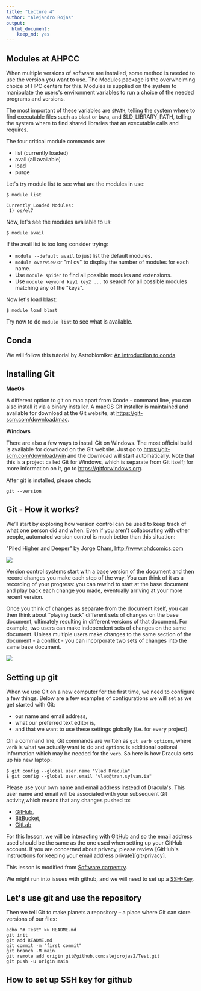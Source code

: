 ```yaml
---
title: "Lecture 4"
author: "Alejandro Rojas"
output: 
  html_document: 
    keep_md: yes
---
```




## Modules at AHPCC

When multiple versions of software are installed, some method is needed
to use the version you want to use. The
Modules package is the overwhelming
choice of HPC centers for this. Modules is supplied on the system to
manipulate the users's environment variables to run a choice of the
needed programs and versions.


The most important of these variables are `$PATH`, telling the system where to find executable files such as blast or bwa, and $LD_LIBRARY_PATH, telling the system where
to find shared libraries that an executable calls and requires. 

The four critical module commands are:
 * list (currently loaded)
 * avail (all available)
 * load
 * purge
 
 Let's try module list to see what are the modules in use:
 
 ```
$ module list

Currently Loaded Modules:
  1) os/el7
 ```

Now, let's see the modules available to us:

```
$ module avail
```

If the avail list is too long consider trying:

* `module --default avail` to just list the default modules.
* `module overview` or "ml ov" to display the number of modules for each name.
* Use `module spider` to find all possible modules and extensions.
* Use `module keyword key1 key2 ...` to search for all possible modules matching any of the "keys".


Now let's load blast:

```
$ module load blast
```

Try now to do `module list` to see what is available.


## Conda

We will follow this tutorial by Astrobiomike: [An introduction to conda](https://astrobiomike.github.io/unix/conda-intro)


## Installing Git

__MacOs__

A different option to git on mac apart from Xcode - command line, you can also install it via a binary installer. A macOS Git installer is maintained and available for download at the Git website, at https://git-scm.com/download/mac.

__Windows__

There are also a few ways to install Git on Windows. The most official build is available for download on the Git website. Just go to https://git-scm.com/download/win and the download will start automatically. Note that this is a project called Git for Windows, which is separate from Git itself; for more information on it, go to https://gitforwindows.org.

After git is installed, please check:

```
git --version
```

## Git - How it works?

We’ll start by exploring how version control can be used to keep track of what one person did and when. Even if you aren’t collaborating with other people, automated version control is much better than this situation:

"Piled Higher and Deeper" by Jorge Cham, http://www.phdcomics.com

![][id1]

Version control systems start with a base version of the document and then record changes you make each step of the way. You can think of it as a recording of your progress: you can rewind to start at the base document and play back each change you made, eventually arriving at your more recent version.

Once you think of changes as separate from the document itself, you can then think about “playing back” different sets of changes on the base document, ultimately resulting in different versions of that document. For example, two users can make independent sets of changes on the same document. Unless multiple users make changes to the same section of the document - a conflict - you can incorporate two sets of changes into the same base document.

![][id2]

## Setting up git

When we use Git on a new computer for the first time,
we need to configure a few things. Below are a few examples
of configurations we will set as we get started with Git:

*   our name and email address,
*   what our preferred text editor is,
*   and that we want to use these settings globally (i.e. for every project).

On a command line, Git commands are written as `git verb options`,
where `verb` is what we actually want to do and `options` is additional optional information which may be needed for the `verb`. So here is how
Dracula sets up his new laptop:

```
$ git config --global user.name "Vlad Dracula"
$ git config --global user.email "vlad@tran.sylvan.ia"
```

Please use your own name and email address instead of Dracula's. This user name and email will be associated with your subsequent Git activity,which means that any changes pushed to:

- [GitHub](https://github.com/),
- [BitBucket](https://bitbucket.org/),
- [GitLab](https://gitlab.com/)

For this lesson, we will be interacting with [GitHub](https://github.com/) and so the email address used should be the same as the one used when setting up your GitHub account. If you are concerned about privacy, please review [GitHub's instructions for keeping your email address private][git-privacy]. 

This lesson is modified from [Software carpentry](https://swcarpentry.github.io/git-novice/02-setup/index.html).

We might run into issues with github, and we will need to set up a [SSH-Key](https://docs.github.com/en/authentication/keeping-your-account-and-data-secure/reviewing-your-ssh-keys).

## Let's use git and use the repository

Then we tell Git to make planets a repository – a place where Git can store versions of our files:
```
echo "# Test" >> README.md
git init
git add README.md
git commit -m "first commit"
git branch -M main
git remote add origin git@github.com:alejorojas2/Test.git
git push -u origin main
```

## How to set up SSH key for github




[id1]: Images/phd101212s.png
[id2]: Images/Version_control.png
